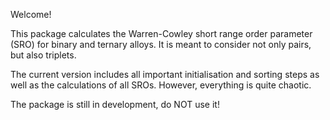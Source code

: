 Welcome!

This package calculates the Warren-Cowley short range order parameter (SRO) for binary and ternary alloys. It is meant to consider not only pairs, but also triplets.

The current version includes all important initialisation and sorting steps as well as the calculations of all SROs. However, everything is quite chaotic.

The package is still in development, do NOT use it!
